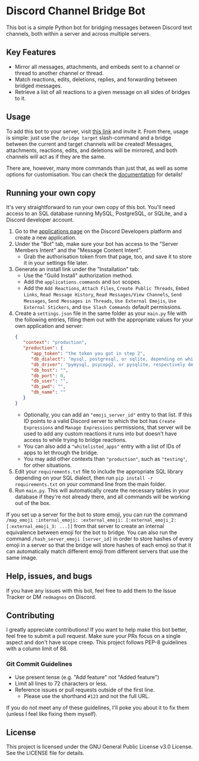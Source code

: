 # Discord Channel Bridge Bot
This bot is a simple Python bot for bridging messages between Discord text channels, both within a server and across multiple servers.

## Key Features
- Mirror all messages, attachments, and embeds sent to a channel or thread to another channel or thread.
- Match reactions, edits, deletions, replies, and forwarding between bridged messages.
- Retrieve a list of all reactions to a given message on all sides of bridges to it.

## Usage
To add this bot to your server, visit [this link](https://discord.com/oauth2/authorize?client_id=1253380419773136947) and invite it. From there, usage is simple: just use the `/bridge target` slash-command and a bridge between the current and target channels will be created! Messages, attachments, reactions, edits, and deletions will be mirrored, and both channels will act as if they are the same.

There are, however, many more commands than just that, as well as some options for customisation. You can check the [documentation](https://discord-channel-bridge-bot.readthedocs.io/en/latest/) for details!

## Running your own copy
It's very straightforward to run your own copy of this bot. You'll need access to an SQL database running MySQL, PostgreSQL, or SQLite, and a Discord developer account.
1. Go to the [applications page](https://discord.com/developers/applications) on the Discord Developers platform and create a new application.
2. Under the "Bot" tab, make sure your bot has access to the "Server Members Intent" and the "Message Content Intent".
   - Grab the authorisation token from that page, too, and save it to store it in your settings file later.
3. Generate an install link under the "Installation" tab:
   - Use the "Guild Install" authorization method.
   - Add the `applications.commands` and `bot` scopes.
   - Add the `Add Reactions`, `Attach Files`, `Create Public Threads`, `Embed Links`, `Read Message History`, `Read Messages/View Channels`, `Send Messages`, `Send Messages in Threads`, `Use External Emojis`, `Use External Stickers`, and `Use Slash Commands` default permissions.
4. Create a `settings.json` file in the same folder as your `main.py` file with the following entries, filling them out with the appropriate values for your own application and server:
   ```json
   {
      "context": "production",
      "production": {
         "app_token": "the token you got in step 2",
         "db_dialect": "mysql, postgresql, or sqlite, depending on which dialect your database uses",
         "db_driver": "pymysql, psycopg2, or pysqlite, respectively depending on the above",
         "db_host": "",
         "db_port": 0,
         "db_user": "",
         "db_pwd": "",
         "db_name": ""
      }
   }
   ```
   - Optionally, you can add an `"emoji_server_id"` entry to that list. If this ID points to a valid Discord server to which the bot has `Create Expressions` and `Manage Expressions` permissions, that server will be used to add any custom reactions it runs into but doesn't have access to while trying to bridge reactions.
   - You can also add a `"whitelisted_apps"` entry with a list of IDs of apps to let through the bridge.
   - You may add other contexts than `"production"`, such as `"testing"`, for other situations.
5. Edit your `requirements.txt` file to include the appropriate SQL library depending on your SQL dialect, then run `pip install -r requirements.txt` on your command line from the main folder.
6. Run `main.py`. This will automatically create the necessary tables in your database if they're not already there, and all commands will be working out of the box.

If you set up a server for the bot to store emoji, you can run the command `/map_emoji :internal_emoji: :external_emoji: [:external_emoji_2: [:external_emoji_3: ...]]` from that server to create an internal equivalence between emoji for the bot to bridge. You can also run the command `/hash_server_emoji [server_id]` in order to store hashes of every emoji in a server so that the bridge will store hashes of each emoji so that it can automatically match different emoji from different servers that use the same image.


## Help, issues, and bugs
If you have any issues with this bot, feel free to add them to the Issue Tracker or DM `redmagnos` on Discord.

## Contributing
I greatly appreciate contributions! If you want to help make this bot better, feel free to submit a pull request. Make sure your PRs focus on a single aspect and don't have scope creep. This project follows PEP-8 guidelines with a column limit of 88.

### Git Commit Guidelines
- Use present tense (e.g. "Add feature" not "Added feature")
- Limit all lines to 72 characters or less.
- Reference issues or pull requests outside of the first line.
  - Please use the shorthand `#123` and not the full URL.

If you do not meet any of these guidelines, I'll poke you about it to fix them (unless I feel like fixing them myself).

## License
This project is licensed under the GNU General Public License v3.0 License. See the LICENSE file for details.
